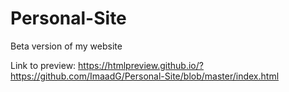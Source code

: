 # Personal-Site
Beta version of my website

Link to preview: https://htmlpreview.github.io/?https://github.com/ImaadG/Personal-Site/blob/master/index.html
